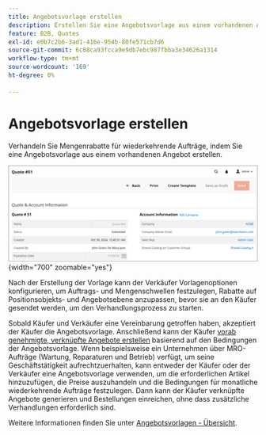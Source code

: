 ```yaml
---
title: Angebotsvorlage erstellen
description: Erstellen Sie eine Angebotsvorlage aus einem vorhandenen Angebot, um die Angebotsaushandlung für wiederkehrende Bestellungen zu optimieren.=
feature: B2B, Quotes
exl-id: e0b7c2b6-3ad1-416e-954b-80fe571cb7d6
source-git-commit: 6c08ca93fcca9e9db7ebc987fbba3e34626a1314
workflow-type: tm+mt
source-wordcount: '169'
ht-degree: 0%

---
```


# Angebotsvorlage erstellen

<!--This topic is linked to from the Commerce Admin quote templates page. If the URL to this topic changes, make sure to add a redirect to prevent the Admin link from returning a 404 error.-->

Verhandeln Sie Mengenrabatte für wiederkehrende Aufträge, indem Sie eine Angebotsvorlage aus einem vorhandenen Angebot erstellen.

![Angebotsvorlage vom Administrator erstellen](./assets/quote-template-create-from-admin.png){width="700" zoomable="yes"}

Nach der Erstellung der Vorlage kann der Verkäufer Vorlagenoptionen konfigurieren, um Auftrags- und Mengenschwellen festzulegen, Rabatte auf Positionsobjekts- und Angebotsebene anzupassen, bevor sie an den Käufer gesendet werden, um den Verhandlungsprozess zu starten.

Sobald Käufer und Verkäufer eine Vereinbarung getroffen haben, akzeptiert der Käufer die Angebotsvorlage. Anschließend kann der Käufer [vorab genehmigte, verknüpfte Angebote erstellen](account-dashboard-my-quote-templates.md) basierend auf den Bedingungen der Angebotsvorlage. Wenn beispielsweise ein Unternehmen über MRO-Aufträge (Wartung, Reparaturen und Betrieb) verfügt, um seine Geschäftstätigkeit aufrechtzuerhalten, kann entweder der Käufer oder der Verkäufer eine Angebotsvorlage verwenden, um die erforderlichen Artikel hinzuzufügen, die Preise auszuhandeln und die Bedingungen für monatliche wiederkehrende Aufträge festzulegen. Dann kann der Käufer verknüpfte Angebote generieren und Bestellungen einreichen, ohne dass zusätzliche Verhandlungen erforderlich sind.

Weitere Informationen finden Sie unter [Angebotsvorlagen - Übersicht](quote-templates-overview.md).
